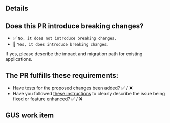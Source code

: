 
## Details


## Does this PR introduce breaking changes?

* ✅ `No, it does not introduce breaking changes.`
* 🚨 `Yes, it does introduce breaking changes.`

If yes, please describe the impact and migration path for existing applications.

## The PR fulfills these requirements:
* Have tests for the proposed changes been added? ✅ / ❌
* Have you followed [these instructions](../CONTRIBUTING.md#-commit-message-conventions) to clearly describe the issue being fixed or feature enhanced? ✅ / ❌

## GUS work item
<!--Work ID in text, no links -->
